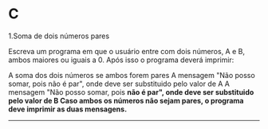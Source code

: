 # C
 1.Soma de dois números pares
 
 Escreva um programa em que o usuário entre com dois números, A e B, ambos maiores ou iguais a 0. Após isso o programa deverá imprimir:

A soma dos dois números se ambos forem pares
A mensagem "Não posso somar, pois <A> não é par", onde <A> deve ser substituido pelo valor de A
A mensagem "Não posso somar, pois <B> não é par", onde <B> deve ser substituido pelo valor de B
Caso ambos os números não sejam pares, o programa deve imprimir as duas mensagens.
***


